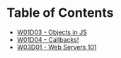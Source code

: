 # Table of Contents

* [W01D03 - Objects in JS](/w01d03)
* [W01D04 - Callbacks!](/w01d04)
* [W03D01 - Web Servers 101](/w03d01)
